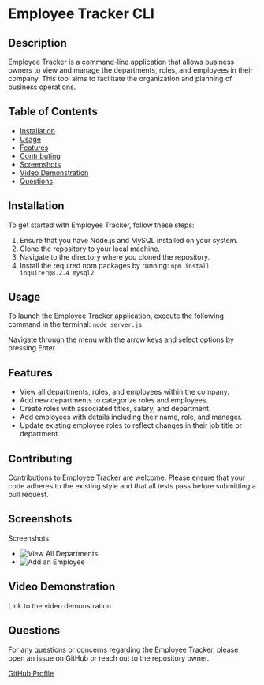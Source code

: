 # Employee Tracker CLI

## Description

Employee Tracker is a command-line application that allows business owners to view and manage the departments, roles, and employees in their company. This tool aims to facilitate the organization and planning of business operations.

## Table of Contents

- [Installation](#installation)
- [Usage](#usage)
- [Features](#features)
- [Contributing](#contributing)
- [Screenshots](#screenshots)
- [Video Demonstration](#video-demonstration)
- [Questions](#questions)

## Installation

To get started with Employee Tracker, follow these steps:

1. Ensure that you have Node.js and MySQL installed on your system.
2. Clone the repository to your local machine.
3. Navigate to the directory where you cloned the repository.
4. Install the required npm packages by running: `npm install inquirer@8.2.4 mysql2`


## Usage

To launch the Employee Tracker application, execute the following command in the terminal:
`node server.js`

Navigate through the menu with the arrow keys and select options by pressing Enter.

## Features

- View all departments, roles, and employees within the company.
- Add new departments to categorize roles and employees.
- Create roles with associated titles, salary, and department.
- Add employees with details including their name, role, and manager.
- Update existing employee roles to reflect changes in their job title or department.

## Contributing

Contributions to Employee Tracker are welcome. Please ensure that your code adheres to the existing style and that all tests pass before submitting a pull request.

## Screenshots

Screenshots:
- ![View All Departments](path/to/departments_screenshot.png)
- ![Add an Employee](path/to/add_employee_screenshot.png)

## Video Demonstration

Link to the video demonstration.

## Questions

For any questions or concerns regarding the Employee Tracker, please open an issue on GitHub or reach out to the repository owner.

[GitHub Profile](https://github.com/YOUR-USERNAME)
